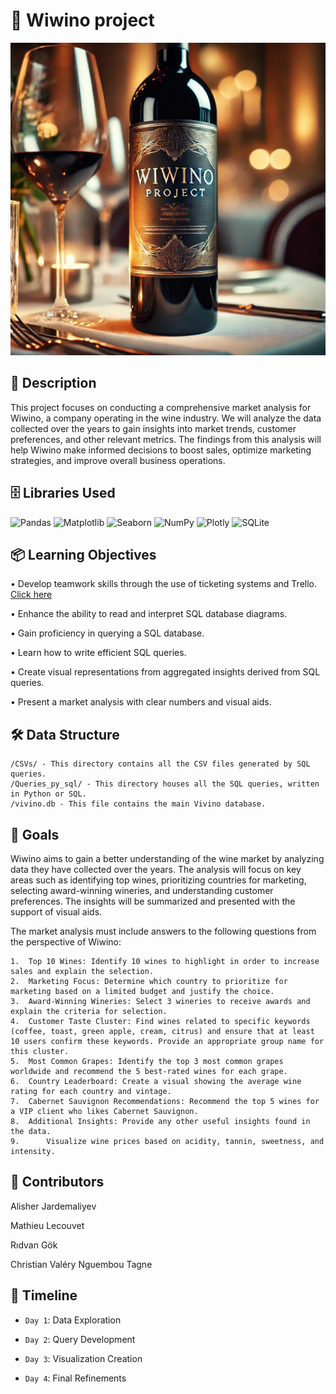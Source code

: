 # 🍷 Wiwino project
<img src="Image.webp" alt="Wiwino Project Wine Bottle" width="700" height="500"/>

## 📜 Description

This project focuses on conducting a comprehensive market analysis for Wiwino, a company operating in the wine industry. 
We will analyze the data collected over the years to gain insights into market trends, customer preferences, and other relevant metrics. 
The findings from this analysis will help Wiwino make informed decisions to boost sales, optimize marketing strategies, 
and improve overall business operations.

## 🗄 Libraries Used 

![Pandas](https://img.shields.io/badge/pandas-150458?style=for-the-badge&logo=pandas&logoColor=white)
![Matplotlib](https://img.shields.io/badge/Matplotlib-3A8EBA?style=for-the-badge&logo=plotly&logoColor=white)
![Seaborn](https://img.shields.io/badge/Seaborn-3A8EBA?style=for-the-badge&logo=plotly&logoColor=white)
![NumPy](https://img.shields.io/badge/NumPy-013243?style=for-the-badge&logo=numpy&logoColor=white)
![Plotly](https://img.shields.io/badge/Plotly-3A8EBA?style=for-the-badge&logo=plotly&logoColor=white)
![SQLite](https://img.shields.io/badge/SQLite-003B57?style=for-the-badge&logo=sqlite&logoColor=white)

## 📦 Learning Objectives
 
•	Develop teamwork skills through the use of ticketing systems and Trello. [Click here](https://trello.com/b/4KkrZqmc/wiwino-project-step-1-db-queries-and-csv-output-files)

•	Enhance the ability to read and interpret SQL database diagrams.

•	Gain proficiency in querying a SQL database.

•	Learn how to write efficient SQL queries.

•	Create visual representations from aggregated insights derived from SQL queries.

•	Present a market analysis with clear numbers and visual aids.


## 🛠️ Data Structure

	/CSVs/ - This directory contains all the CSV files generated by SQL queries. 
	/Queries_py_sql/ - This directory houses all the SQL queries, written in Python or SQL. 
    /vivino.db - This file contains the main Vivino database.

## 📝 Goals

Wiwino aims to gain a better understanding of the wine market by analyzing data they have collected over the years. 
The analysis will focus on key areas such as identifying top wines, prioritizing countries for marketing, 
selecting award-winning wineries, and understanding customer preferences. The insights will be summarized 
and presented with the support of visual aids.

The market analysis must include answers to the following questions from the perspective of Wiwino:

	1.	Top 10 Wines: Identify 10 wines to highlight in order to increase sales and explain the selection.
	2.	Marketing Focus: Determine which country to prioritize for marketing based on a limited budget and justify the choice.
	3.	Award-Winning Wineries: Select 3 wineries to receive awards and explain the criteria for selection.
	4.	Customer Taste Cluster: Find wines related to specific keywords (coffee, toast, green apple, cream, citrus) and ensure that at least 10 users confirm these keywords. Provide an appropriate group name for this cluster.
	5.	Most Common Grapes: Identify the top 3 most common grapes worldwide and recommend the 5 best-rated wines for each grape.
	6.	Country Leaderboard: Create a visual showing the average wine rating for each country and vintage.
	7.	Cabernet Sauvignon Recommendations: Recommend the top 5 wines for a VIP client who likes Cabernet Sauvignon.
	8.	Additional Insights: Provide any other useful insights found in the data.
    9.      Visualize wine prices based on acidity, tannin, sweetness, and intensity.


## 👥 Contributors

Alisher Jardemaliyev 

Mathieu Lecouvet 

Rıdvan Gök

Christian Valéry Nguembou Tagne


## 📅 Timeline

- `Day 1`: Data Exploration

- `Day 2`: Query Development

- `Day 3`: Visualization Creation

- `Day 4`: Final Refinements






